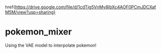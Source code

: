href{https://drive.google.com/file/d/1cdTig5VnMy8IbXc4AOF0PCmJDCXafM5M/view?usp=sharing}

# pokemon_mixer
Using the VAE model to interpolate pokemon!
